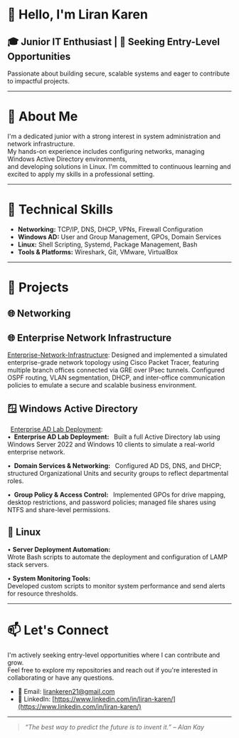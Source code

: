 # 👋 Hello, I'm Liran Karen

## 🎓 Junior IT Enthusiast | 💼 Seeking Entry-Level Opportunities

Passionate about building secure, scalable systems and eager to contribute to impactful projects.

---

# 🚀 About Me

I'm a dedicated junior with a strong interest in system administration and network infrastructure.  
My hands-on experience includes configuring networks, managing Windows Active Directory environments,  
and developing solutions in Linux. I'm committed to continuous learning and excited to apply my skills in a professional setting.

---

# 🧰 Technical Skills

- **Networking:** TCP/IP, DNS, DHCP, VPNs, Firewall Configuration  
- **Windows AD:** User and Group Management, GPOs, Domain Services  
- **Linux:** Shell Scripting, Systemd, Package Management, Bash  
- **Tools & Platforms:** Wireshark, Git, VMware, VirtualBox

---

# 📂 Projects

## 🌐 Networking

## 🌐 Enterprise Network Infrastructure
  [Enterprise-Network-Infrastructure](https://github.com/LiranKaren/Enterprise-Network-Infrastructure):
Designed and implemented a simulated enterprise-grade network topology using Cisco Packet Tracer, featuring multiple branch offices connected via GRE over IPsec tunnels. Configured OSPF routing, VLAN segmentation, DHCP, and inter-office communication policies to emulate a secure and scalable business environment.

## 🪟 Windows Active Directory 
  [Enterprise AD Lab Deployment](https://github.com/LiranKaren/windows-ad-enterprise-lab):  
• **Enterprise AD Lab Deployment:**
 Built a full Active Directory lab using Windows Server 2022 and Windows 10 clients to simulate a real-world enterprise network.

• **Domain Services & Networking:**
 Configured AD DS, DNS, and DHCP; structured Organizational Units and security groups to reflect departmental roles.

• **Group Policy & Access Control:**
 Implemented GPOs for drive mapping, desktop restrictions, and password policies; managed file shares using NTFS and share-level permissions.

## 🐧 Linux

• **Server Deployment Automation:**  
  Wrote Bash scripts to automate the deployment and configuration of LAMP stack servers.

• **System Monitoring Tools:**  
  Developed custom scripts to monitor system performance and send alerts for resource thresholds.

---

# 📫 Let's Connect

I'm actively seeking entry-level opportunities where I can contribute and grow.  
Feel free to explore my repositories and reach out if you're interested in collaborating or have any questions.

- 📧 Email: [lirankeren21@gmail.com](mailto:lirankeren21@gmail.com)  
- 💼 LinkedIn: [https://www.linkedin.com/in/liran-karen/](https://www.linkedin.com/in/liran-karen/)

---

> *“The best way to predict the future is to invent it.” – Alan Kay*
